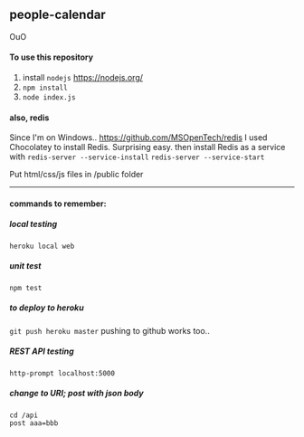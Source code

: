 ## people-calendar
OuO

#### To use this repository
1. install `nodejs` https://nodejs.org/
2. `npm install`
3. `node index.js`

#### also, redis
Since I'm on Windows.. https://github.com/MSOpenTech/redis
I used Chocolatey to install Redis.  Surprising easy.
then install Redis as a service with 
`redis-server --service-install`
`redis-server --service-start`

Put html/css/js files in /public folder

---
#### commands to remember:
##### local testing
`heroku local web`

##### unit test
`npm test`

##### to deploy to heroku
`git push heroku master`  pushing to github works too..


##### REST API testing
`http-prompt localhost:5000`
##### change to URI; post with json body 
```
cd /api
post aaa=bbb
```
